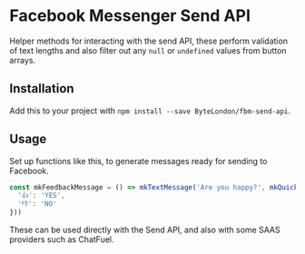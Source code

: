 # Facebook Messenger Send API

Helper methods for interacting with the send API, these perform validation of text lengths and also filter out any `null` or `undefined` values from button arrays.

## Installation

Add this to your project with `npm install --save ByteLondon/fbm-send-api`.

## Usage

Set up functions like this, to generate messages ready for sending to Facebook.

```javascript
const mkFeedbackMessage = () => mkTextMessage('Are you happy?', mkQuickReplies({
  '👍': 'YES',
  '👎': 'NO'
}))
```

These can be used directly with the Send API, and also with some SAAS providers such as ChatFuel.
